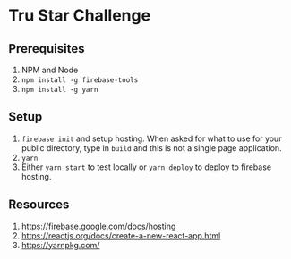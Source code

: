 # Tru Star Challenge

## Prerequisites

1. NPM and Node
2. `npm install -g firebase-tools`
3. `npm install -g yarn`

## Setup

1. `firebase init` and setup hosting. When asked for what to use for your public directory, type in `build` and this is not a single page application.
2. `yarn`
3. Either `yarn start` to test locally or `yarn deploy` to deploy to firebase hosting.

## Resources

1. https://firebase.google.com/docs/hosting
2. https://reactjs.org/docs/create-a-new-react-app.html
3. https://yarnpkg.com/
